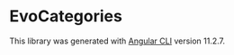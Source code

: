 # EvoCategories

This library was generated with [Angular CLI](https://github.com/angular/angular-cli) version 11.2.7.
